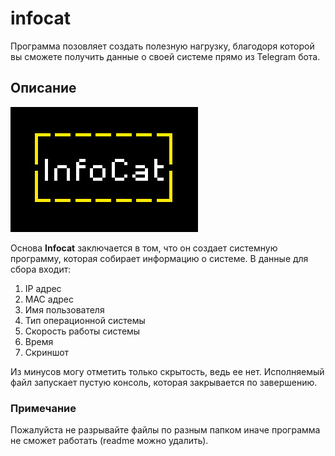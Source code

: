 # infocat
Программа позовляет создать полезную нагрузку, благодоря которой вы сможете получить данные о своей системе прямо из Telegram бота.
## Описание
![logo](https://github.com/NeoCreat0r/infocat/blob/main/logo.jpg)

Основа **Infocat** заключается в том, что он создает системную программу, которая собирает информацию о системе. В данные для сбора входит:

 1. IP адрес
 2. MAC адрес
 3. Имя пользователя
 4. Тип операционной системы
 5. Скорость работы системы
 6. Время
 7. Скриншот
 
Из минусов могу отметить только скрытость, ведь ее нет. Исполняемый файл запускает пустую консоль, которая закрывается по завершению.

### Примечание
Пожалуйста не разрывайте файлы по разным папком иначе программа не сможет работать (readme можно удалить).
